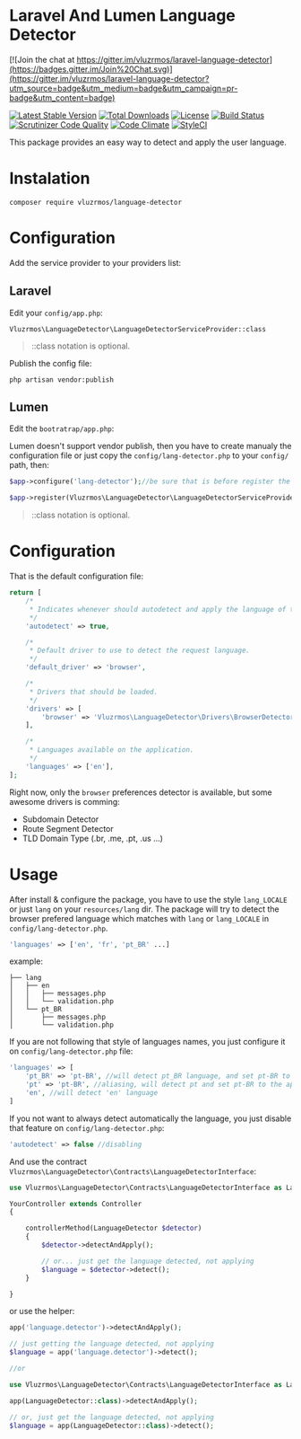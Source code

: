 # Laravel And Lumen Language Detector

[![Join the chat at https://gitter.im/vluzrmos/laravel-language-detector](https://badges.gitter.im/Join%20Chat.svg)](https://gitter.im/vluzrmos/laravel-language-detector?utm_source=badge&utm_medium=badge&utm_campaign=pr-badge&utm_content=badge)

[![Latest Stable Version](https://poser.pugx.org/vluzrmos/language-detector/v/stable)](https://packagist.org/packages/vluzrmos/language-detector)
[![Total Downloads](https://poser.pugx.org/vluzrmos/language-detector/downloads)](https://packagist.org/packages/vluzrmos/language-detector)
[![License](https://poser.pugx.org/vluzrmos/language-detector/license)](https://packagist.org/packages/vluzrmos/language-detector)
[![Build Status](https://travis-ci.org/vluzrmos/laravel-language-detector.svg)](https://travis-ci.org/vluzrmos/laravel-language-detector)
[![Scrutinizer Code Quality](https://scrutinizer-ci.com/g/vluzrmos/laravel-language-detector/badges/quality-score.png?b=master)](https://scrutinizer-ci.com/g/vluzrmos/laravel-language-detector/?branch=master)
[![Code Climate](https://codeclimate.com/github/vluzrmos/laravel-language-detector/badges/gpa.svg)](https://codeclimate.com/github/vluzrmos/laravel-language-detector)
[![StyleCI](https://styleci.io/repos/38231293/shield)](https://styleci.io/repos/38231293)

This package provides an easy way to detect and apply the user language.

# Instalation

`composer require vluzrmos/language-detector`

# Configuration

Add the service provider to your providers list:

## Laravel

Edit your `config/app.php`:

```
Vluzrmos\LanguageDetector\LanguageDetectorServiceProvider::class
```
> ::class notation is optional.

Publish the config file:

```
php artisan vendor:publish
```

## Lumen

Edit the `bootratrap/app.php`:

Lumen doesn't support vendor publish, then you have to create manualy the configuration file or
just copy the `config/lang-detector.php` to your `config/` path, then:

```php
$app->configure('lang-detector');//be sure that is before register the package

$app->register(Vluzrmos\LanguageDetector\LanguageDetectorServiceProvider::class);
```
> ::class notation is optional.

# Configuration
That is the default configuration file:

```php
return [
    /*
     * Indicates whenever should autodetect and apply the language of the request.
     */
    'autodetect' => true,

    /*
     * Default driver to use to detect the request language.
     */
    'default_driver' => 'browser',

    /*
     * Drivers that should be loaded.
     */
    'drivers' => [
        'browser' => 'Vluzrmos\LanguageDetector\Drivers\BrowserDetectorDriver',
    ],

    /*
     * Languages available on the application.
     */
    'languages' => ['en'],
];
```

Right now, only the `browser` preferences detector is available, but some awesome drivers is comming:

- Subdomain Detector
- Route Segment Detector
- TLD Domain Type (.br, .me, .pt, .us ...)

# Usage

After install & configure the package, you have to use the style `lang_LOCALE` or just `lang` on your `resources/lang` dir.
The package will try to detect the browser prefered language which matches with `lang` or `lang_LOCALE` in `config/lang-detector.php`.

```php
'languages' => ['en', 'fr', 'pt_BR' ...]
```
example:

```
├── lang
│   ├── en
│   │   ├── messages.php
│   │   └── validation.php
│   └── pt_BR
│       ├── messages.php
│       └── validation.php
```

If you are not following that style of languages names, you just configure it on `config/lang-detector.php` file:

```php
'languages' => [
    'pt_BR' => 'pt-BR', //will detect pt_BR language, and set pt-BR to the application,
    'pt' => 'pt-BR', //aliasing, will detect pt and set pt-BR to the application
    'en', //will detect 'en' language
]
```

If you not want to always detect automatically the language, you just disable that feature on `config/lang-detector.php`:

```php
'autodetect' => false //disabling
```

And use the contract `Vluzrmos\LanguageDetector\Contracts\LanguageDetectorInterface`:

```php
use Vluzrmos\LanguageDetector\Contracts\LanguageDetectorInterface as LanguageDetector;

YourController extends Controller
{

    controllerMethod(LanguageDetector $detector)
    {
        $detector->detectAndApply();

        // or... just get the language detected, not applying
        $language = $detector->detect();
    }

}
```

or use the helper:

```php
app('language.detector')->detectAndApply();

// just getting the language detected, not applying
$language = app('language.detector')->detect();

//or

use Vluzrmos\LanguageDetector\Contracts\LanguageDetectorInterface as LanguageDetector;

app(LanguageDetector::class)->detectAndApply();

// or, just get the language detected, not applying
$language = app(LanguageDetector::class)->detect();
```




